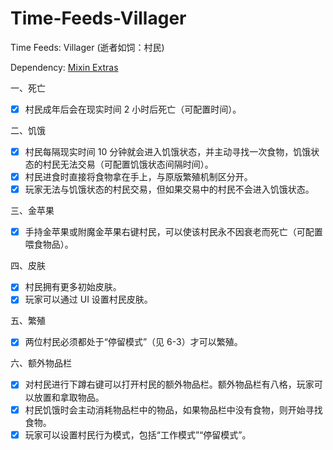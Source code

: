 # Time-Feeds-Villager
Time Feeds: Villager (逝者如饲：村民)

Dependency: [Mixin Extras](https://repo1.maven.org/maven2/io/github/llamalad7/mixinextras-forge/0.4.1/mixinextras-forge-0.4.1.jar)

一、死亡
- [x] 村民成年后会在现实时间 2 小时后死亡（可配置时间）。

二、饥饿
- [x] 村民每隔现实时间 10 分钟就会进入饥饿状态，并主动寻找一次食物，饥饿状态的村民无法交易（可配置饥饿状态间隔时间）。
- [x] 村民进食时直接将食物拿在手上，与原版繁殖机制区分开。
- [x] 玩家无法与饥饿状态的村民交易，但如果交易中的村民不会进入饥饿状态。

三、金苹果
- [x] 手持金苹果或附魔金苹果右键村民，可以使该村民永不因衰老而死亡（可配置喂食物品）。

四、皮肤
- [x] 村民拥有更多初始皮肤。
- [x] 玩家可以通过 UI 设置村民皮肤。

五、繁殖
- [x] 两位村民必须都处于“停留模式”（见 6-3）才可以繁殖。

六、额外物品栏
- [x] 对村民进行下蹲右键可以打开村民的额外物品栏。额外物品栏有八格，玩家可以放置和拿取物品。
- [x] 村民饥饿时会主动消耗物品栏中的物品，如果物品栏中没有食物，则开始寻找食物。
- [x] 玩家可以设置村民行为模式，包括“工作模式”“停留模式”。